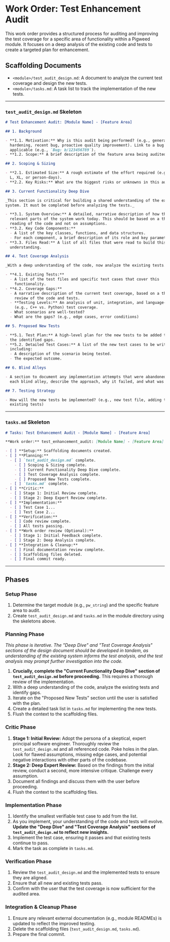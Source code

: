 # Work Order: Test Enhancement Audit

This work order provides a structured process for auditing and improving the
test coverage for a specific area of functionality within a Pigweed module. It
focuses on a deep analysis of the existing code and tests to create a targeted
plan for enhancement.

## Scaffolding Documents

- `<module>/test_audit_design.md`: A document to analyze the current test
  coverage and design the new tests.
- `<module>/tasks.md`: A task list to track the implementation of the new tests.

---

### `test_audit_design.md` Skeleton

```markdown
# Test Enhancement Audit: [Module Name] - [Feature Area]

## 1. Background

- **1.1. Motivation:** Why is this audit being performed? (e.g., general
  hardening, recent bug, proactive quality improvement). Link to a bug report if
  applicable (e.g., `Bug: b/123456789`).
- **1.2. Scope:** A brief description of the feature area being audited.

## 2. Scoping & Sizing

- **2.1. Estimated Size:** A rough estimate of the effort required (e.g., S, M,
  L, XL, or person-days).
- **2.2. Key Risks:** What are the biggest risks or unknowns in this audit?

## 3. Current Functionality Deep Dive

_This section is critical for building a shared understanding of the existing
system. It must be completed before analyzing the tests._

- **3.1. System Overview:** A detailed, narrative description of how the
  relevant parts of the system work today. This should be based on a thorough
  reading of the code and not on assumptions.
- **3.2. Key Code Components:**
  - A list of the key classes, functions, and data structures.
  - For each component, a brief description of its role and key parameters.
- **3.3. Files Read:** A list of all files that were read to build this
  understanding.

## 4. Test Coverage Analysis

_With a deep understanding of the code, now analyze the existing tests._

- **4.1. Existing Tests:**
  - A list of the test files and specific test cases that cover this
    functionality.
- **4.2. Coverage Gaps:**
  - A narrative description of the current test coverage, based on a thorough
    review of the code and tests.
  - **Testing Levels:** An analysis of unit, integration, and language-specific
    (e.g., C++ vs. Python) test coverage.
  - What scenarios are well-tested?
  - What are the gaps? (e.g., edge cases, error conditions)

## 5. Proposed New Tests

- **5.1. Test Plan:** A high-level plan for the new tests to be added to fill
  the identified gaps.
- **5.2. Detailed Test Cases:** A list of the new test cases to be written,
  including:
  - A description of the scenario being tested.
  - The expected outcome.

## 6. Blind Alleys

- A section to document any implementation attempts that were abandoned. For
  each blind alley, describe the approach, why it failed, and what was learned.

## 7. Testing Strategy

- How will the new tests be implemented? (e.g., new test file, adding to
  existing tests)
```

---

### `tasks.md` Skeleton

```markdown
# Tasks: Test Enhancement Audit - [Module Name] - [Feature Area]

**Work order:** test_enhancement_audit: [Module Name] - [Feature Area]

- [ ] **Setup:** Scaffolding documents created.
- [ ] **Planning:**
  - [ ] `test_audit_design.md` complete.
    - [ ] Scoping & Sizing complete.
    - [ ] Current Functionality Deep Dive complete.
    - [ ] Test Coverage Analysis complete.
    - [ ] Proposed New Tests complete.
  - [ ] `tasks.md` complete.
- [ ] **Critic:**
  - [ ] Stage 1: Initial Review complete.
  - [ ] Stage 2: Deep Expert Review complete.
- [ ] **Implementation:**
  - [ ] Test Case 1...
  - [ ] Test Case 2...
- [ ] **Verification:**
  - [ ] Code review complete.
  - [ ] All tests passing.
- [ ] **Work order review (Optional):**
  - [ ] Stage 1: Initial Feedback complete.
  - [ ] Stage 2: Deep Analysis complete.
- [ ] **Integration & Cleanup:**
  - [ ] Final documentation review complete.
  - [ ] Scaffolding files deleted.
  - [ ] Final commit ready.
```

---

## Phases

### Setup Phase

1.  Determine the target module (e.g., `pw_string`) and the specific feature
    area to audit.
2.  Create `test_audit_design.md` and `tasks.md` in the module directory using
    the skeletons above.

### Planning Phase

_This phase is iterative. The "Deep Dive" and "Test Coverage Analysis" sections
of the design document should be developed in tandem, as understanding of the
existing system informs the test analysis, and the test analysis may prompt
further investigation into the code._

1.  **Crucially, complete the "Current Functionality Deep Dive" section of
    `test_audit_design.md` before proceeding.** This requires a thorough review
    of the implementation.
2.  With a deep understanding of the code, analyze the existing tests and
    identify gaps.
3.  Iterate on the "Proposed New Tests" section until the user is satisfied with
    the plan.
4.  Create a detailed task list in `tasks.md` for implementing the new tests.
5.  Flush the context to the scaffolding files.

### Critic Phase

1.  **Stage 1: Initial Review:** Adopt the persona of a skeptical, expert
    principal software engineer. Thoroughly review the `test_audit_design.md`
    and all referenced code. Poke holes in the plan. Look for flawed
    assumptions, missing edge cases, and potential negative interactions with
    other parts of the codebase.
2.  **Stage 2: Deep Expert Review:** Based on the findings from the initial
    review, conduct a second, more intensive critique. Challenge every
    assumption.
3.  Document all findings and discuss them with the user before proceeding.
4.  Flush the context to the scaffolding files.

### Implementation Phase

1.  Identify the smallest verifiable test case to add from the list.
2.  As you implement, your understanding of the code and tests will evolve.
    **Update the "Deep Dive" and "Test Coverage Analysis" sections of
    `test_audit_design.md` to reflect new insights.**
3.  Implement the test case, ensuring it passes and that existing tests continue
    to pass.
4.  Mark the task as complete in `tasks.md`.

### Verification Phase

1.  Review the `test_audit_design.md` and the implemented tests to ensure they
    are aligned.
2.  Ensure that all new and existing tests pass.
3.  Confirm with the user that the test coverage is now sufficient for the
    audited area.

### Integration & Cleanup Phase

1.  Ensure any relevant external documentation (e.g., module READMEs) is updated
    to reflect the improved testing.
2.  Delete the scaffolding files (`test_audit_design.md`, `tasks.md`).
3.  Prepare the final commit.
